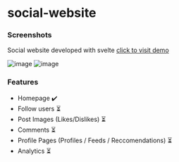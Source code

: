 # social-website

### Screenshots
Social website developed with svelte [click to visit demo](https://social-website-frontend.vercel.app/)

![image](https://user-images.githubusercontent.com/81270095/143273919-9b1de936-01f6-4dc0-929d-ef6225a2aaf0.png)
![image](https://user-images.githubusercontent.com/81270095/143327050-3bd603c5-4218-406f-96a1-8681e449bbb0.png)

### Features
- Homepage ✔️
- Follow users ⏳
- Post Images (Likes/Dislikes) ⏳
- Comments ⏳
- Profile Pages (Profiles / Feeds / Reccomendations) ⏳
- Analytics ⏳
